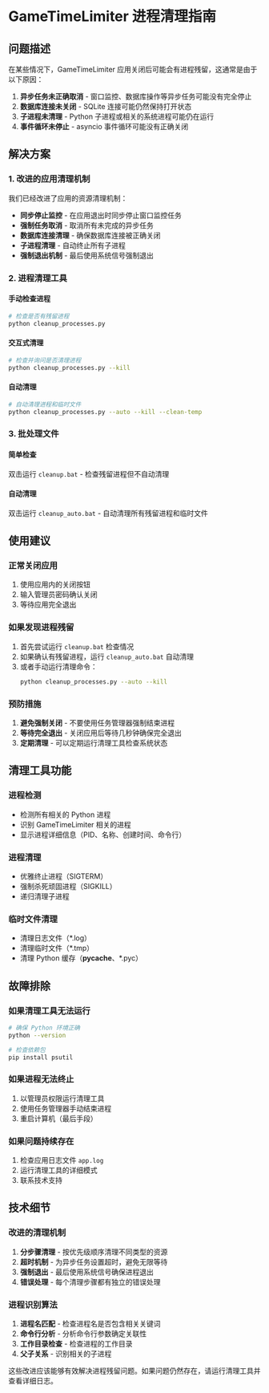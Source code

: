 # GameTimeLimiter 进程清理指南

## 问题描述

在某些情况下，GameTimeLimiter 应用关闭后可能会有进程残留，这通常是由于以下原因：

1. **异步任务未正确取消** - 窗口监控、数据库操作等异步任务可能没有完全停止
2. **数据库连接未关闭** - SQLite 连接可能仍然保持打开状态
3. **子进程未清理** - Python 子进程或相关的系统进程可能仍在运行
4. **事件循环未停止** - asyncio 事件循环可能没有正确关闭

## 解决方案

### 1. 改进的应用清理机制

我们已经改进了应用的资源清理机制：

- **同步停止监控** - 在应用退出时同步停止窗口监控任务
- **强制任务取消** - 取消所有未完成的异步任务
- **数据库连接清理** - 确保数据库连接被正确关闭
- **子进程清理** - 自动终止所有子进程
- **强制退出机制** - 最后使用系统信号强制退出

### 2. 进程清理工具

#### 手动检查进程
```bash
# 检查是否有残留进程
python cleanup_processes.py
```

#### 交互式清理
```bash
# 检查并询问是否清理进程
python cleanup_processes.py --kill
```

#### 自动清理
```bash
# 自动清理进程和临时文件
python cleanup_processes.py --auto --kill --clean-temp
```

### 3. 批处理文件

#### 简单检查
双击运行 `cleanup.bat` - 检查残留进程但不自动清理

#### 自动清理
双击运行 `cleanup_auto.bat` - 自动清理所有残留进程和临时文件

## 使用建议

### 正常关闭应用
1. 使用应用内的关闭按钮
2. 输入管理员密码确认关闭
3. 等待应用完全退出

### 如果发现进程残留
1. 首先尝试运行 `cleanup.bat` 检查情况
2. 如果确认有残留进程，运行 `cleanup_auto.bat` 自动清理
3. 或者手动运行清理命令：
   ```bash
   python cleanup_processes.py --auto --kill
   ```

### 预防措施
1. **避免强制关闭** - 不要使用任务管理器强制结束进程
2. **等待完全退出** - 关闭应用后等待几秒钟确保完全退出
3. **定期清理** - 可以定期运行清理工具检查系统状态

## 清理工具功能

### 进程检测
- 检测所有相关的 Python 进程
- 识别 GameTimeLimiter 相关的进程
- 显示进程详细信息（PID、名称、创建时间、命令行）

### 进程清理
- 优雅终止进程（SIGTERM）
- 强制杀死顽固进程（SIGKILL）
- 递归清理子进程

### 临时文件清理
- 清理日志文件（*.log）
- 清理临时文件（*.tmp）
- 清理 Python 缓存（__pycache__、*.pyc）

## 故障排除

### 如果清理工具无法运行
```bash
# 确保 Python 环境正确
python --version

# 检查依赖包
pip install psutil
```

### 如果进程无法终止
1. 以管理员权限运行清理工具
2. 使用任务管理器手动结束进程
3. 重启计算机（最后手段）

### 如果问题持续存在
1. 检查应用日志文件 `app.log`
2. 运行清理工具的详细模式
3. 联系技术支持

## 技术细节

### 改进的清理机制
1. **分步骤清理** - 按优先级顺序清理不同类型的资源
2. **超时机制** - 为异步任务设置超时，避免无限等待
3. **强制退出** - 最后使用系统信号确保进程退出
4. **错误处理** - 每个清理步骤都有独立的错误处理

### 进程识别算法
1. **进程名匹配** - 检查进程名是否包含相关关键词
2. **命令行分析** - 分析命令行参数确定关联性
3. **工作目录检查** - 检查进程的工作目录
4. **父子关系** - 识别相关的子进程

这些改进应该能够有效解决进程残留问题。如果问题仍然存在，请运行清理工具并查看详细日志。 